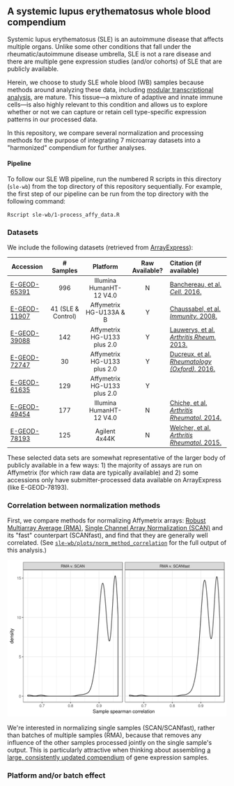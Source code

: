 

## A systemic lupus erythematosus whole blood compendium

Systemic lupus erythematosus (SLE) is an autoimmune disease that affects multiple organs. Unlike some other conditions that fall under the rheumatic/autoimmune disease umbrella, SLE is not a rare disease and there are multiple gene expression studies (and/or cohorts) of SLE that are publicly available.

Herein, we choose to study SLE whole blood (WB) samples because methods around analyzing these data, including [modular transcriptional analysis](https://www.ncbi.nlm.nih.gov/pmc/articles/PMC4118927/), are mature. This tissue—a mixture of adaptive and innate immune cells—is also highly relevant to this condition and allows us to explore whether or not we can capture or retain cell type-specific expression patterns in our processed data.

In this repository, we compare several normalization and processing methods for the purpose of integrating 7 microarray datasets into a "harmonized" compendium for further analyses. 

#### Pipeline

To follow our SLE WB pipeline, run the numbered R scripts in this directory (`sle-wb`) from the top directory of this repository sequentially. For example, the first step of our pipeline can be run from the top directory with the following command:

```shell
Rscript sle-wb/1-process_affy_data.R
```

### Datasets

We include the following datasets (retrieved from [ArrayExpress](https://www.ebi.ac.uk/arrayexpress/)):

| Accession                                |     # Samples      |          Platform           | Raw Available? | Citation (if available)                  |
| ---------------------------------------- | :----------------: | :-------------------------: | :------------: | :--------------------------------------- |
| [E-GEOD-65391](https://www.ebi.ac.uk/arrayexpress/experiments/E-GEOD-65391/) |        996         |  Illumina HumanHT-12 V4.0   |       N        | [Banchereau, et al. _Cell._ 2016.](https://www.ncbi.nlm.nih.gov/pmc/articles/PMC5426482/) |
| [E-GEOD-11907](https://www.ebi.ac.uk/arrayexpress/experiments/E-GEOD-11907/) | 41 (SLE & Control) |   Affymetrix HG-U133A & B   |       Y        | [Chaussabel, et al. _Immunity._ 2008.](https://www.ncbi.nlm.nih.gov/pmc/articles/PMC2727981/) |
| [E-GEOD-39088](https://www.ebi.ac.uk/arrayexpress/experiments/E-GEOD-39088/) |        142         | Affymetrix HG-U133 plus 2.0 |       Y        | [Lauwerys, et al. _Arthritis Rheum._ 2013.](https://doi.org/10.1002/art.37785) |
| [E-GEOD-72747](https://www.ebi.ac.uk/arrayexpress/experiments/E-GEOD-72747/) |         30         | Affymetrix HG-U133 plus 2.0 |       Y        | [Ducreux, et al. _Rheumatology (Oxford)._ 2016.](https://www.ncbi.nlm.nih.gov/pmc/articles/PMC5034220/) |
| [E-GEOD-61635](https://www.ebi.ac.uk/arrayexpress/experiments/E-GEOD-61635/) |        129         | Affymetrix HG-U133 plus 2.0 |       Y        |                                          |
| [E-GEOD-49454](https://www.ebi.ac.uk/arrayexpress/experiments/E-GEOD-49454/) |        177         |  Illumina HumanHT-12 V4.0   |       N        | [Chiche, et al. _Arthritis Rheumatol._ 2014.](https://www.ncbi.nlm.nih.gov/pmc/articles/PMC4157826/) |
| [E-GEOD-78193](https://www.ebi.ac.uk/arrayexpress/experiments/E-GEOD-78193/) |        125         |        Agilent 4x44K        |       N        | [Welcher, et al. _Arthritis Rheumatol._ 2015.](https://www.ncbi.nlm.nih.gov/pmc/articles/PMC5054935/) |

These selected data sets are somewhat representative of the larger body of publicly available in a few ways: 1) the majority of assays are run on Affymetrix (for which raw data are typically available) and 2) some accessions only have submitter-processed data available on ArrayExpress (like E-GEOD-78193).

### Correlation between normalization methods 

First, we compare methods for normalizing Affymetrix arrays: [Robust Multiarray Average (RMA)](https://doi.org/10.1093/biostatistics/4.2.249), [Single Channel Array Normalization (SCAN)](https://www.ncbi.nlm.nih.gov/pmc/articles/PMC3508193/) and its "fast" counterpart (SCANfast), and find that they are generally well correlated. (See [`sle-wb/plots/norm_method_correlation`](https://github.com/greenelab/rheum-plier-data/tree/master/sle-wb/plots/norm_method_correlation) for the full output of this analysis.)

![](https://github.com/greenelab/rheum-plier-data/raw/master/sle-wb/plots/norm_method_correlation/SLE-WB_affy_norm_correlation_hgu133plus2_RMA_v_SCAN.png)

We're interested in normalizing single samples (SCAN/SCANfast), rather than batches of multiple samples (RMA), because that removes any influence of the other samples processed jointly on the single sample's output. This is particularly attractive when thinking about assembling [a large, consistently updated compendium](http://www.ccdatalab.org/blog/data-refinery-one/) of gene expression samples.

### Platform and/or batch effect 

